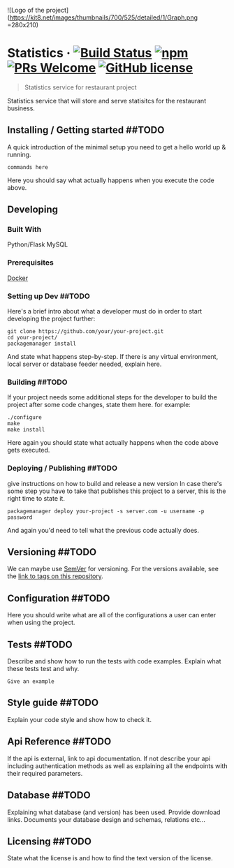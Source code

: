 

![Logo of the project](https://kit8.net/images/thumbnails/700/525/detailed/1/Graph.png =280x210)

# Statistics &middot; [![Build Status](https://img.shields.io/travis/npm/npm/latest.svg?style=flat-square)](https://travis-ci.org/npm/npm) [![npm](https://img.shields.io/npm/v/npm.svg?style=flat-square)](https://www.npmjs.com/package/npm) [![PRs Welcome](https://img.shields.io/badge/PRs-welcome-brightgreen.svg?style=flat-square)](http://makeapullrequest.com) [![GitHub license](https://img.shields.io/badge/license-MIT-blue.svg?style=flat-square)](https://github.com/your/your-project/blob/master/LICENSE)
> Statistics service for restaurant project

Statistics service that will store and serve statisitcs for the restaurant business.

## Installing / Getting started ##TODO

A quick introduction of the minimal setup you need to get a hello world up &
running.

```shell
commands here
```

Here you should say what actually happens when you execute the code above.

## Developing

### Built With
Python/Flask
MySQL

### Prerequisites
[Docker](https://www.docker.com/get-started)


### Setting up Dev ##TODO

Here's a brief intro about what a developer must do in order to start developing
the project further:

```shell
git clone https://github.com/your/your-project.git
cd your-project/
packagemanager install
```

And state what happens step-by-step. If there is any virtual environment, local server or database feeder needed, explain here.

### Building ##TODO

If your project needs some additional steps for the developer to build the
project after some code changes, state them here. for example:

```shell
./configure
make
make install
```

Here again you should state what actually happens when the code above gets
executed.

### Deploying / Publishing ##TODO
give instructions on how to build and release a new version
In case there's some step you have to take that publishes this project to a
server, this is the right time to state it.

```shell
packagemanager deploy your-project -s server.com -u username -p password
```

And again you'd need to tell what the previous code actually does.

## Versioning ##TODO

We can maybe use [SemVer](http://semver.org/) for versioning. For the versions available, see the [link to tags on this repository](/tags).


## Configuration ##TODO

Here you should write what are all of the configurations a user can enter when
using the project.

## Tests ##TODO

Describe and show how to run the tests with code examples.
Explain what these tests test and why.

```shell
Give an example
```

## Style guide ##TODO

Explain your code style and show how to check it.

## Api Reference ##TODO

If the api is external, link to api documentation. If not describe your api including authentication methods as well as explaining all the endpoints with their required parameters.


## Database ##TODO

Explaining what database (and version) has been used. Provide download links.
Documents your database design and schemas, relations etc... 

## Licensing ##TODO

State what the license is and how to find the text version of the license.
